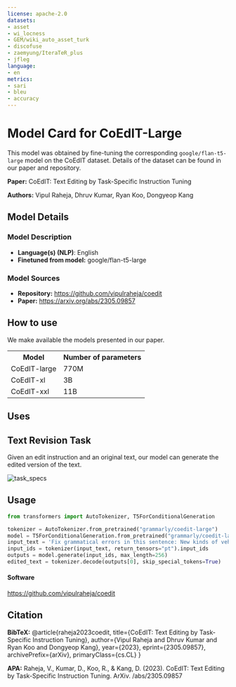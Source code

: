 ```yaml
---
license: apache-2.0
datasets:
- asset
- wi_locness
- GEM/wiki_auto_asset_turk
- discofuse
- zaemyung/IteraTeR_plus
- jfleg
language:
- en
metrics:
- sari
- bleu
- accuracy
---
```

# Model Card for CoEdIT-Large

This model was obtained by fine-tuning the corresponding `google/flan-t5-large` model on the CoEdIT dataset. Details of the dataset can be found in our paper and repository.

**Paper:** CoEdIT: Text Editing by Task-Specific Instruction Tuning

**Authors:** Vipul Raheja, Dhruv Kumar, Ryan Koo, Dongyeop Kang

## Model Details

### Model Description

- **Language(s) (NLP)**: English
- **Finetuned from model:** google/flan-t5-large

### Model Sources

- **Repository:** https://github.com/vipulraheja/coedit
- **Paper:** https://arxiv.org/abs/2305.09857

## How to use
We make available the models presented in our paper. 

<table>
  <tr>
    <th>Model</th>
    <th>Number of parameters</th>
  </tr>
  <tr>
    <td>CoEdIT-large</td>
    <td>770M</td>
  </tr>
  <tr>
    <td>CoEdIT-xl</td>
    <td>3B</td>
  </tr>
  <tr>
    <td>CoEdIT-xxl</td>
    <td>11B</td>
  </tr>  
</table>


## Uses

## Text Revision Task
Given an edit instruction and an original text, our model can generate the edited version of the text.<br>

![task_specs](https://huggingface.co/grammarly/coedit-xl/resolve/main/task_examples.png)

## Usage
```python
from transformers import AutoTokenizer, T5ForConditionalGeneration

tokenizer = AutoTokenizer.from_pretrained("grammarly/coedit-large")
model = T5ForConditionalGeneration.from_pretrained("grammarly/coedit-large")
input_text = 'Fix grammatical errors in this sentence: New kinds of vehicles will be invented with new technology than today.'
input_ids = tokenizer(input_text, return_tensors="pt").input_ids
outputs = model.generate(input_ids, max_length=256)
edited_text = tokenizer.decode(outputs[0], skip_special_tokens=True)
```


#### Software
https://github.com/vipulraheja/coedit

## Citation

**BibTeX:**
@article{raheja2023coedit,
      title={CoEdIT: Text Editing by Task-Specific Instruction Tuning}, 
      author={Vipul Raheja and Dhruv Kumar and Ryan Koo and Dongyeop Kang},
      year={2023},
      eprint={2305.09857},
      archivePrefix={arXiv},
      primaryClass={cs.CL}
}

**APA:**
Raheja, V., Kumar, D., Koo, R., & Kang, D. (2023). CoEdIT: Text Editing by Task-Specific Instruction Tuning. ArXiv. /abs/2305.09857
